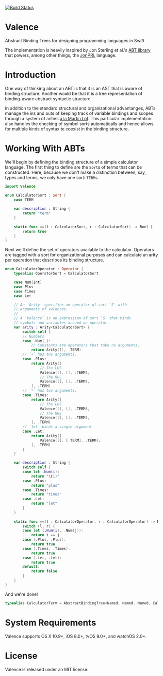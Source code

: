  [![Build Status](https://travis-ci.org/typelift/Valence.svg?branch=master)](https://travis-ci.org/typelift/Valence)

# Valence

Abstract Binding Trees for designing programming languages in Swift.

The implementation is heavily inspired by Jon Sterling et al.'s 
[ABT library](https://github.com/RedPRL/sml-typed-abts) that powers, among other
things, the [JonPRL](https://github.com/RedPRL/sml-redprl) language.

# Introduction

One way of thinking about an ABT is that it is an AST that is aware of binding
structure.  Another would be that it is a tree representation of binding-aware
abstract syntactic structure.

In addition to the standard structural and organizational advantanges, ABTs 
manage the ins and outs of keeping track of variable bindings and scopes through
a system of arities [à la Martin
Löf](http://www.cse.chalmers.se/research/group/logic/book/book.pdf).  This
particular implementation also handles the checking of symbol sorts
automatically and hence allows for multiple kinds of syntax to coexist in
the binding structure.

# Working With ABTs

We'll begin by defining the binding structure of a simple calculator language.  The
first thing to define are the `Sort`s of terms that can be constructed.  Here, because
we don't make a distinction between, say, types and terms, we only have one sort: `TERM`s.

```swift
import Valence

enum CalculatorSort : Sort {
	case TERM
	
	var description : String {
		return "term"
	}
	
	static func ==(l : CalculatorSort, r : CalculatorSort) -> Bool {
		return true
	}
}
```

Next we'll define the set of operators available to the calculator.  Operators
are tagged with a sort for organizational purposes and can calculate an arity
per operation that describes its binding structure.

```swift
enum CalculatorOperator : Operator {
	typealias OperatorSort = CalculatorSort

	case Num(Int)
	case Plus
	case Times
	case Let

	// An `Arity` specifies an operator of sort `S` with 
	// arguments of valences.
	//
	// A `Valence` is an expression of sort `S` that binds 
	// symbols and variables around an operator.
	var arity : Arity<CalculatorSort> {
		switch self {
		// Numbers
		case .Num(_):
			// Constants are operators that take no arguments.
			return Arity([], .TERM)
		// `+` has two arguments.
		case .Plus:
			return Arity([
				// The LHS
				Valence([], [], .TERM),
				// The RHS
				Valence([], [], .TERM),
			], .TERM)
		// `*` has two arguments.
		case .Times:
			return Arity([
				// The LHS
				Valence([], [], .TERM),
				// The RHS
				Valence([], [], .TERM),
			], .TERM)
		// `let` binds a single argument 
		case .Let:
			return Arity([
				Valence([], [.TERM], .TERM),
			], .TERM)
		}
	}

	var description : String {
		switch self {
		case let .Num(i):
			return "\(i)"
		case .Plus:
			return "plus"
		case .Times:
			return "times"
		case .Let:
			return "let"
		}
	}
	
	static func ==(l : CalculatorOperator, r : CalculatorOperator) -> Bool {
		switch (l, r) {
		case let (.Num(i), .Num(j)):
			return i == j
		case (.Plus, .Plus):
			return true
		case (.Times, .Times):
			return true
		case (.Let, .Let):
			return true
		default:
			return false
		}
	}
}
```

And we're done!

```swift
typealias CalculatorTerm = AbstractBindingTree<Named, Named, Named, CalculatorOperator, ()>
```

# System Requirements

Valence supports OS X 10.9+, iOS 8.0+, tvOS 9.0+, and watchOS 2.0+.

# License

Valence is released under an MIT license.

